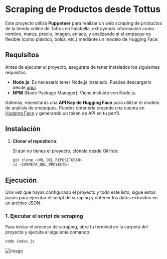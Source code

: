 # Scraping de Productos desde Tottus

Este proyecto utiliza **Puppeteer** para realizar un web scraping de productos de la tienda online de Tottus en Falabella, extrayendo información como nombre, marca, precio, imagen, enlace, y analizando si el empaque es flexible (como plástico, bolsa, etc.) mediante un modelo de Hugging Face.

## Requisitos

Antes de ejecutar el proyecto, asegúrate de tener instalados los siguientes requisitos:

- **Node.js**: Es necesario tener Node.js instalado. Puedes descargarlo desde [aquí](https://nodejs.org/).
- **NPM** (Node Package Manager): Viene incluido con Node.js.

Además, necesitarás una **API Key de Hugging Face** para utilizar el modelo de análisis de empaques. Puedes obtenerla creando una cuenta en [Hugging Face](https://huggingface.co/) y generando un token de API en tu perfil.

## Instalación

1. **Clonar el repositorio**:

   Si aún no tienes el proyecto, clónalo desde GitHub:

   ```bash
   git clone <URL_DEL_REPOSITORIO>
   cd <CARPETA_DEL_PROYECTO>
   ```

## Ejecución

Una vez que hayas configurado el proyecto y todo esté listo, sigue estos pasos para ejecutar el script de scraping y obtener los datos extraídos en un archivo JSON.

### 1. Ejecutar el script de scraping

Para iniciar el proceso de scraping, abre tu terminal en la carpeta del proyecto y ejecuta el siguiente comando:

```bash
node index.js
```


![image](https://github.com/user-attachments/assets/5161c204-8b9e-4f2b-b5b3-f535a78aadde)

